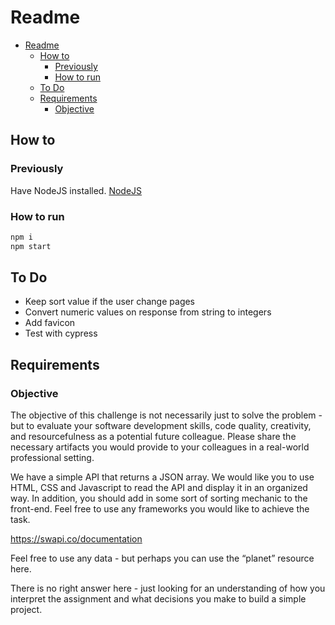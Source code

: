 # Readme

- [Readme](#readme)
  - [How to](#how-to)
    - [Previously](#previously)
    - [How to run](#how-to-run)
  - [To Do](#to-do)
  - [Requirements](#requirements)
    - [Objective](#objective)


## How to

### Previously

Have NodeJS installed. [NodeJS](https://nodejs.org/es/)

### How to run

```bash
npm i
npm start
```

## To Do

* Keep sort value if the user change pages
* Convert numeric values on response from string to integers
* Add favicon
* Test with cypress



## Requirements

### Objective

The objective of this challenge is not necessarily just to solve the problem - but to evaluate your software development skills, code quality, creativity, and resourcefulness as a potential future colleague. Please share the necessary artifacts you would provide to your colleagues in a real-world professional setting.

We have a simple API that returns a JSON array. We would like you to use HTML, CSS and Javascript to read the API and display it in an organized way. In addition, you should add in some sort of sorting mechanic to the front-end. Feel free to use any frameworks you would like to achieve the task.

https://swapi.co/documentation

Feel free to use any data - but perhaps you can use the “planet” resource here.

There is no right answer here - just looking for an understanding of how you interpret the assignment and what decisions you make to build a simple project.
